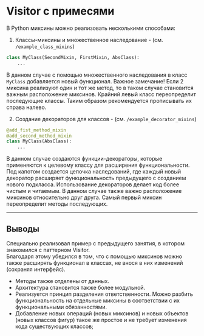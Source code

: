 # Visitor с примесями

В Python миксины можно реализовать несколькими способами:

1) Классы-миксины и множественное наследование - (см. `/example_class_mixins`)

```python
class MyClass(SecondMixin, FirstMixin, AbsClass):
    ...
```

В данном случае с помощью множественного наследования в класс `MyClass` добавляется новый функционал.
Важное замечание! Если 2 миксина реализуют один и тот же метод, то в таком случае становится важным расположение миксинов.
Крайний левый класс переопределит последующие классы. Таким образом рекомендуется прописывать их справа налево.

2) Создание декораторов для классов - (см. `/example_decorator_mixins`)

```python
@add_fist_method_mixin
@add_second_method_mixin
class MyClass(AbsClass):
    ...
```

В данном случае создаются функции-декораторы, которые применяются к целевому классу для расширения функциональности.
Под капотом создается цепочка наследований, где каждый новый декоратор расширяет функциональность предыдущего с созданием нового подкласса.
Использование декораторов делает код более чистым и читаемым.
В данном случае также важно расположение миксинов относительно друг друга. Самый первый миксин переопределит методы последующих.


---
## Выводы  
Специально реализовал пример с предыдущего занятия, в котором знакомился с паттерном Visitor.  
Благодаря этому убедился в том, что с помощью миксинов можно также расширять функционал в классах, не внося в них изменений (сохраняя интерфейс). 

- Методы также отделены от данных.  
- Архитектура становится также более модульной.  
- Реализуется принцип разделения ответственности. Можно разбить функциональность на отдельные миксины в соответствии с их функциональными обязанностями.
- Добавление новых операций (новых миксинов) и новых объектов (новых классов фигур) такое же простое и не требует изменения кода существующих классов;
